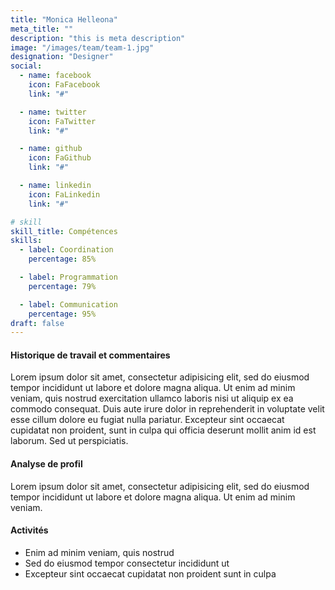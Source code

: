 ```yaml
---
title: "Monica Helleona"
meta_title: ""
description: "this is meta description"
image: "/images/team/team-1.jpg"
designation: "Designer"
social:
  - name: facebook
    icon: FaFacebook
    link: "#"

  - name: twitter
    icon: FaTwitter
    link: "#"

  - name: github
    icon: FaGithub
    link: "#"

  - name: linkedin
    icon: FaLinkedin
    link: "#"

# skill
skill_title: Compétences
skills:
  - label: Coordination
    percentage: 85%

  - label: Programmation
    percentage: 79%

  - label: Communication
    percentage: 95%
draft: false
---
```


#### Historique de travail et commentaires

Lorem ipsum dolor sit amet, consectetur adipisicing elit, sed do eiusmod tempor incididunt ut labore et dolore magna aliqua. Ut enim ad minim veniam, quis nostrud exercitation ullamco laboris nisi ut aliquip ex ea commodo consequat. Duis aute irure dolor in reprehenderit in voluptate velit esse cillum dolore eu fugiat nulla pariatur. Excepteur sint occaecat cupidatat non proident, sunt in culpa qui officia deserunt mollit anim id est laborum. Sed ut perspiciatis.

#### Analyse de profil

Lorem ipsum dolor sit amet, consectetur adipisicing elit, sed do eiusmod tempor incididunt ut labore et dolore magna aliqua. Ut enim ad minim veniam.

#### Activités

- Enim ad minim veniam, quis nostrud
- Sed do eiusmod tempor consectetur incididunt ut
- Excepteur sint occaecat cupidatat non proident sunt in culpa
